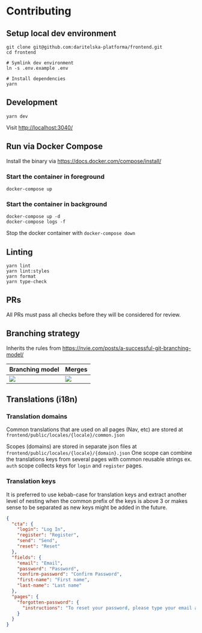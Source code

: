 # Contributing

## Setup local dev environment

```shell
git clone git@github.com:daritelska-platforma/frontend.git
cd frontend

# Symlink dev environment
ln -s .env.example .env

# Install dependencies
yarn
```

## Development

```shell
yarn dev
```

Visit <http://localhost:3040/>

## Run via Docker Compose

Install the binary via <https://docs.docker.com/compose/install/>

### Start the container in foreground

```shell
docker-compose up
```

### Start the container in background

```shell
docker-compose up -d
docker-compose logs -f
```

Stop the docker container with `docker-compose down`

## Linting

```shell
yarn lint
yarn lint:styles
yarn format
yarn type-check
```

## PRs

All PRs must pass all checks before they will be considered for review.

## Branching strategy

Inherits the rules from <https://nvie.com/posts/a-successful-git-branching-model/>

Branching model|Merges
---|---
![](https://nvie.com/img/git-model@2x.png)|![](https://nvie.com/img/merge-without-ff@2x.png)

## Translations (i18n)

### Translation domains

Common translations that are used on all pages (Nav, etc) are stored at `frontend/public/locales/{locale}/common.json`

Scopes (domains) are stored in separate json files at `frontend/public/locales/{locale}/{domain}.json`
One scope can combine the translations keys from several pages with common reusable strings ex. `auth` scope collects keys for `login` and `register` pages. 

### Translation keys

It is preferred to use kebab-case for translation keys and extract another level of nesting when the common prefix of the keys is above 3 or makes sense to be separated as new keys might be added in the future.

```json
{
  "cta": {
    "login": "Log In",
    "register": "Register",
    "send": "Send",
    "reset": "Reset"
  },
  "fields": {
    "email": "Email",
    "password": "Password",
    "confirm-password": "Confirm Password",
    "first-name": "First name",
    "last-name": "Last name"
  },
  "pages": {
    "forgotten-password": {
      "instructions": "To reset your password, please type your email address below. We will then send you an email with instructions to follow."
    }
  }
}
```
